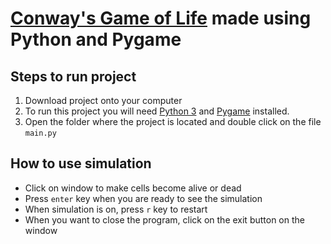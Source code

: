 # [Conway's Game of Life](https://en.wikipedia.org/wiki/Conway%27s_Game_of_Life) made using Python and Pygame

## Steps to run project
1. Download project onto your computer
2. To run this project you will need [Python 3](https://www.python.org/downloads/) and [Pygame](https://www.pygame.org/wiki/GettingStarted) installed. 
3. Open the folder where the project is located and double click on the file `main.py`

## How to use simulation
* Click on window to make cells become alive or dead
* Press `enter` key when you are ready to see the simulation
* When simulation is on, press `r` key to restart
* When you want to close the program, click on the exit button on the window

